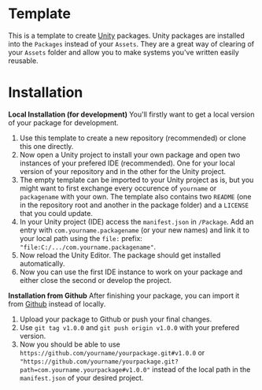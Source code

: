 # Template
This is a template to create [Unity](https://unity.com) packages. Unity packages are installed into the `Packages` instead of your `Assets`. They are a great way of clearing of your `Assets` folder and allow you to make systems you've written easily reusable.

# Installation
**Local Installation (for development)**
You'll firstly want to get a local version of your package for development. 
1. Use this template to create a new repository (recommended) or clone this one directly.
2. Now open a Unity project to install your own package and open two instances of your prefered IDE (recommended). One for your local version of your repository and in the other for the Unity project.
3. The empty template can be imported to your Unity project as is, but you might want to first exchange every occurence of `yourname` or `packagename` with your own. The template also contains two `README` (one in the repository root and another in the package folder) and a `LICENSE` that you could update.
4. In your Unity project (IDE) access the `manifest.json` in `/Package`. Add an entry with `com.yourname.packagename` (or your new names) and link it to your local path using the `file:` prefix: `"file:C:/.../com.yourname.packagename"`.
5. Now reload the Unity Editor. The package should get installed automatically.
6. Now you can use the first IDE instance to work on your package and either close the second or develop the project.
   
**Installation from Github**
After finishing your package, you can import it from [Github](https://github.com) instead of locally.
1. Upload your package to Github or push your final changes.
2. Use `git tag v1.0.0` and `git push origin v1.0.0` with your prefered version.
3. Now you should be able to use `https://github.com/yourname/yourpackage.git#v1.0.0` or `"https://github.com/yourname/yourpackage.git?path=com.yourname.yourpackage#v1.0.0"` instead of the local path in the `manifest.json` of your desired project.
